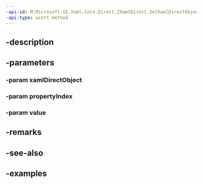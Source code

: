 ```yaml
---
-api-id: M:Microsoft.UI.Xaml.Core.Direct.IXamlDirect.SetXamlDirectObjectProperty(System.Object,Microsoft.UI.Xaml.Core.Direct.XamlPropertyIndex,System.Object)
-api-type: winrt method
---
```


## -description

## -parameters

### -param xamlDirectObject

### -param propertyIndex

### -param value

## -remarks

## -see-also

## -examples

